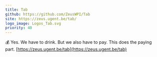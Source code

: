 ```yaml
---
title: Tab
github: https://github.com/ZeusWPI/Tab
site: https://zeus.ugent.be/tab/
logo_image: Logos_Tab.svg
priority: 40
---
```


💰 Yes. We have to drink. But we also have to pay. This does the paying part. [https://zeus.ugent.be/tab](https://zeus.ugent.be/tab)
